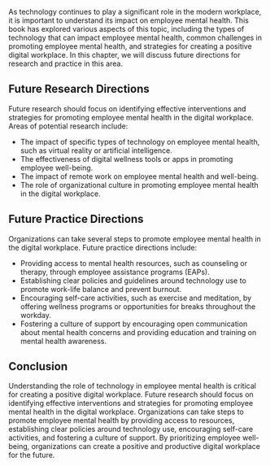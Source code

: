 
As technology continues to play a significant role in the modern workplace, it is important to understand its impact on employee mental health. This book has explored various aspects of this topic, including the types of technology that can impact employee mental health, common challenges in promoting employee mental health, and strategies for creating a positive digital workplace. In this chapter, we will discuss future directions for research and practice in this area.

Future Research Directions
--------------------------

Future research should focus on identifying effective interventions and strategies for promoting employee mental health in the digital workplace. Areas of potential research include:

* The impact of specific types of technology on employee mental health, such as virtual reality or artificial intelligence.
* The effectiveness of digital wellness tools or apps in promoting employee well-being.
* The impact of remote work on employee mental health and well-being.
* The role of organizational culture in promoting employee mental health in the digital workplace.

Future Practice Directions
--------------------------

Organizations can take several steps to promote employee mental health in the digital workplace. Future practice directions include:

* Providing access to mental health resources, such as counseling or therapy, through employee assistance programs (EAPs).
* Establishing clear policies and guidelines around technology use to promote work-life balance and prevent burnout.
* Encouraging self-care activities, such as exercise and meditation, by offering wellness programs or opportunities for breaks throughout the workday.
* Fostering a culture of support by encouraging open communication about mental health concerns and providing education and training on mental health awareness.

Conclusion
----------

Understanding the role of technology in employee mental health is critical for creating a positive digital workplace. Future research should focus on identifying effective interventions and strategies for promoting employee mental health in the digital workplace. Organizations can take steps to promote employee mental health by providing access to resources, establishing clear policies around technology use, encouraging self-care activities, and fostering a culture of support. By prioritizing employee well-being, organizations can create a positive and productive digital workplace for the future.
